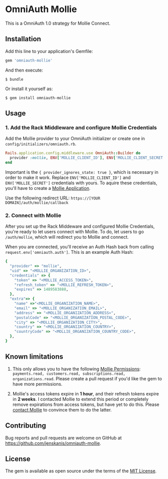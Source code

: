 # OmniAuth Mollie

This is a OmniAuth 1.0 strategy for Mollie Connect.

## Installation

Add this line to your application's Gemfile:

```ruby
gem 'omniauth-mollie'
```

And then execute:

    $ bundle

Or install it yourself as:

    $ gem install omniauth-mollie

## Usage

### 1. Add the Rack Middleware and configure Mollie Credentials

Add the Mollie provider to your OmniAuth initializer or create one in `config/initializers/omniauth.rb`. 

```ruby
Rails.application.config.middleware.use OmniAuth::Builder do
  provider :mollie, ENV['MOLLIE_CLIENT_ID'], ENV['MOLLIE_CLIENT_SECRET'], { provider_ignores_state: true }
end
```

Important is the `{ provider_ignores_state: true }`, which is necessary in order to make it work. Replace `ENV['MOLLIE_CLIENT_ID']` and `ENV['MOLLIE_SECRET']` credentials with yours. To aquire these credentials, you'll have to create a [Mollie Application](https://www.mollie.com/dashboard/settings/applications).


Use the following redirect URL: `https://[YOUR DOMAIN]/auth/mollie/callback`

### 2. Connect with Mollie

After you set up the Rack Middeware and configured Mollie Credentials, you're ready to let users connect with Mollie. To do, let users to go `/auth/mollie`, which will redirect you to Mollie and connect.

When you are connected, you'll receive an Auth Hash back from calling `request.env['omniauth.auth']`. This is an example Auth Hash:

```ruby
{
  "provider" => "mollie",
  "uid" => "<MOLLIE_ORGANIZATION_ID>",
  "credentials" => {
    "token" => "<MOLLIE_ACCESS_TOKEN>",
    "refresh_token" => "<MOLLIE_REFRESH_TOKEN>",
    "expires" => 1489583888,
  },
  "extra"=> {
    "name" =>"<MOLLIE_ORGANIZATION_NAME>",
    "email" => "<MOLLIE_ORGANIZATION_EMAIL>",
    "address" => "<MOLLIE_ORGANIZATION_ADDRESS>",
    "postalCode" => "<MOLLIE_ORGANIZATION_POSTAL_CODE>",
    "city" => "<MOLLIE_ORGANIZATION_CITY>",
    "country" => "<MOLLIE_ORGANIZATION_COUNTRY>",
    "countryCode" => "<MOLLIE_ORGANIZATION_COUNTRY_CODE>",
  },
}
```

## Known limitations

1. This only allows you to have the following [Mollie Permissions](https://www.mollie.com/nl/docs/oauth/permissions): `payments.read, customers.read, subscriptions.read, organizations.read`. Please create a pull request if you'd like the gem to have more permissions.

2. Mollie's access tokens expire in **1 hour**, and their refresh tokens expire in **2 weeks**. I contacted Mollie to extend this period or completely remove expirations from access tokens, but have yet to do this. Please [contact Mollie](https://help.mollie.com/hc/en/requests/new) to convince them to do the latter.

## Contributing

Bug reports and pull requests are welcome on GitHub at https://github.com/jenskanis/omniauth-mollie.


## License

The gem is available as open source under the terms of the [MIT License](http://opensource.org/licenses/MIT).

